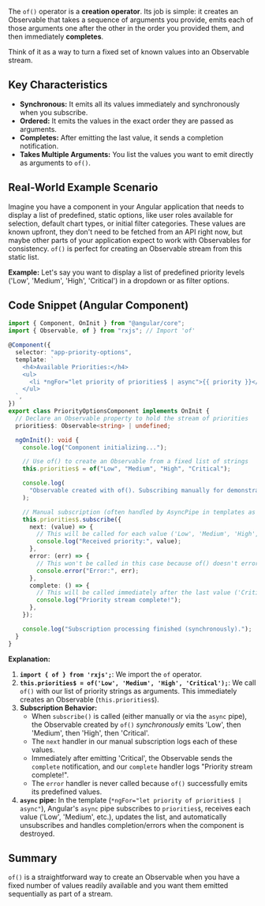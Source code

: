 The `of()` operator is a **creation operator**. Its job is simple: it creates an Observable that takes a sequence of arguments you provide, emits each of those arguments one after the other in the order you provided them, and then immediately **completes**.

Think of it as a way to turn a fixed set of known values into an Observable stream.

## Key Characteristics

- **Synchronous:** It emits all its values immediately and synchronously when you subscribe.
- **Ordered:** It emits the values in the exact order they are passed as arguments.
- **Completes:** After emitting the last value, it sends a completion notification.
- **Takes Multiple Arguments:** You list the values you want to emit directly as arguments to `of()`.

## Real-World Example Scenario

Imagine you have a component in your Angular application that needs to display a list of predefined, static options, like user roles available for selection, default chart types, or initial filter categories. These values are known upfront, they don't need to be fetched from an API right now, but maybe other parts of your application expect to work with Observables for consistency. `of()` is perfect for creating an Observable stream from this static list.

**Example:** Let's say you want to display a list of predefined priority levels ('Low', 'Medium', 'High', 'Critical') in a dropdown or as filter options.

## Code Snippet (Angular Component)

```typescript
import { Component, OnInit } from "@angular/core";
import { Observable, of } from "rxjs"; // Import 'of'

@Component({
  selector: "app-priority-options",
  template: `
    <h4>Available Priorities:</h4>
    <ul>
      <li *ngFor="let priority of priorities$ | async">{{ priority }}</li>
    </ul>
  `,
})
export class PriorityOptionsComponent implements OnInit {
  // Declare an Observable property to hold the stream of priorities
  priorities$: Observable<string> | undefined;

  ngOnInit(): void {
    console.log("Component initializing...");

    // Use of() to create an Observable from a fixed list of strings
    this.priorities$ = of("Low", "Medium", "High", "Critical");

    console.log(
      "Observable created with of(). Subscribing manually for demonstration..."
    );

    // Manual subscription (often handled by AsyncPipe in templates as shown above)
    this.priorities$.subscribe({
      next: (value) => {
        // This will be called for each value ('Low', 'Medium', 'High', 'Critical')
        console.log("Received priority:", value);
      },
      error: (err) => {
        // This won't be called in this case because of() doesn't error
        console.error("Error:", err);
      },
      complete: () => {
        // This will be called immediately after the last value ('Critical') is emitted
        console.log("Priority stream complete!");
      },
    });

    console.log("Subscription processing finished (synchronously).");
  }
}
```

**Explanation:**

1.  **`import { of } from 'rxjs';`**: We import the `of` operator.
2.  **`this.priorities$ = of('Low', 'Medium', 'High', 'Critical');`**: We call `of()` with our list of priority strings as arguments. This immediately creates an Observable (`this.priorities$`).
3.  **Subscription Behavior:**
    - When `subscribe()` is called (either manually or via the `async` pipe), the Observable created by `of()` _synchronously_ emits 'Low', then 'Medium', then 'High', then 'Critical'.
    - The `next` handler in our manual subscription logs each of these values.
    - Immediately after emitting 'Critical', the Observable sends the `complete` notification, and our `complete` handler logs "Priority stream complete!".
    - The `error` handler is never called because `of()` successfully emits its predefined values.
4.  **`async` pipe:** In the template (`*ngFor="let priority of priorities$ | async"`), Angular's `async` pipe subscribes to `priorities$`, receives each value ('Low', 'Medium', etc.), updates the list, and automatically unsubscribes and handles completion/errors when the component is destroyed.

## Summary

`of()` is a straightforward way to create an Observable when you have a fixed number of values readily available and you want them emitted sequentially as part of a stream.
